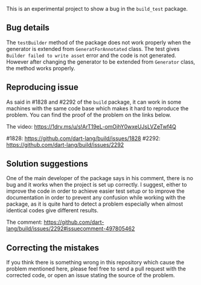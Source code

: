 This is an experimental project to show a bug in the `build_test` package. 

## Bug details

The `testBuilder` method of the package does not work properly when the generator is extended from `GeneratForAnnotated` class. The test gives `Builder failed to write asset` error and the code is not generated. However after changing the generator to be extended from `Generator` class, the method works properly.

## Reproducing issue
As said in #1828 and #2292 of the `build` package, it can work in some machines with the same code base which makes it hard to reproduce the problem. You can find the proof of the problem on the links below.

The video: https://1drv.ms/u/s!ArT19eL-omOjhY0wxeUJsLVZeTwf4Q

#1828: https://github.com/dart-lang/build/issues/1828
#2292: https://github.com/dart-lang/build/issues/2292

## Solution suggestions
One of the main developer of the package says in his comment, there is no bug and it works when the project is set up correctly. I suggest, either to improve the code in order to achieve easier test setup or to improve the documentation in order to prevent any confusion while working with the package, as it is quite hard to detect a problem especially when almost identical codes give different results.

The comment: https://github.com/dart-lang/build/issues/2292#issuecomment-497805462

## Correcting the mistakes
If you think there is something wrong in this repository which cause the problem mentioned here, please feel free to send a pull request with the corrected code, or open an issue stating the source of the problem.
